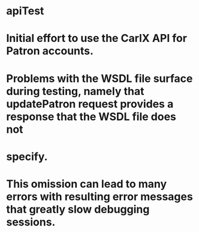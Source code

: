 # apiTest
# Initial effort to use the CarlX API for Patron accounts.
# Problems with the WSDL file surface during testing, namely that updatePatron request provides a response that the WSDL file does not
# specify.
# This omission can lead to many errors with resulting error messages that greatly slow debugging sessions.


